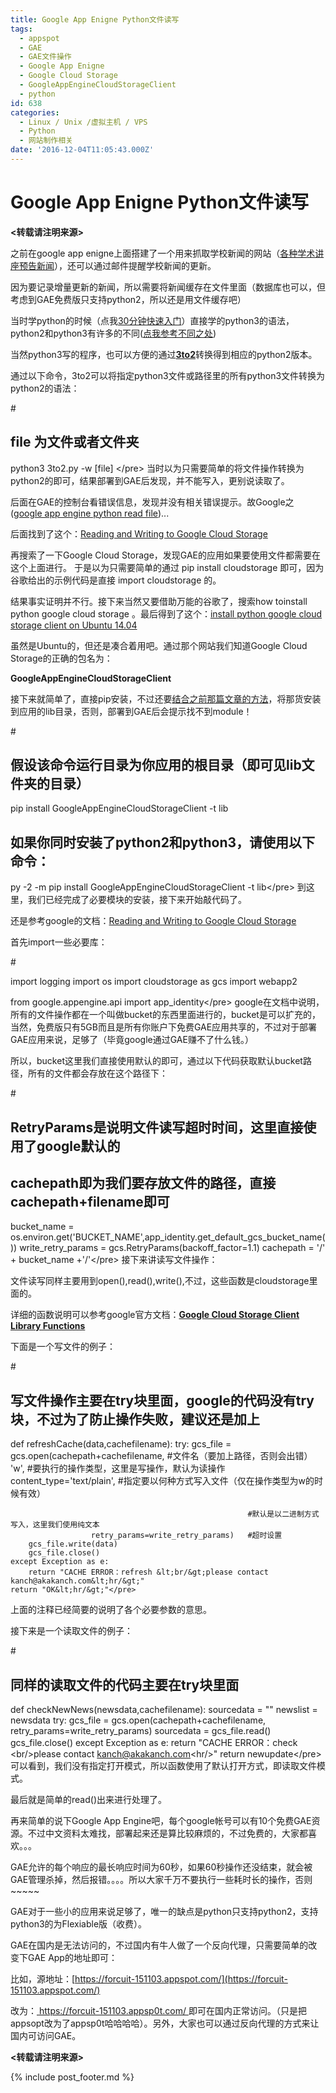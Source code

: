 ```yaml
---
title: Google App Enigne Python文件读写
tags:
  - appspot
  - GAE
  - GAE文件操作
  - Google App Enigne
  - Google Cloud Storage
  - GoogleAppEngineCloudStorageClient
  - python
id: 638
categories:
  - Linux / Unix /虚拟主机 / VPS
  - Python
  - 网站制作相关
date: '2016-12-04T11:05:43.000Z'
---
```


# Google App Enigne Python文件读写

**&lt;转载请注明来源&gt;**

之前在google app enigne上面搭建了一个用来抓取学校新闻的网站（[各种学术讲座预告新闻](https://forcuit-151103.appspot.com/news_xueshu)），还可以通过邮件提醒学校新闻的更新。

因为要记录增量更新的新闻，所以需要将新闻缓存在文件里面（数据库也可以，但考虑到GAE免费版只支持python2，所以还是用文件缓存吧）

当时学python的时候（点我[30分钟快速入门](http://www.cnblogs.com/vamei/archive/2012/09/13/2682778.html)）直接学的python3的语法，python2和python3有许多的不同\([点我参考不同之处](http://sebastianraschka.com/Articles/2014_python_2_3_key_diff.html)\)

当然python3写的程序，也可以方便的通过[**3to2**](https://pypi.python.org/pypi/3to2/1.1.1)转换得到相应的python2版本。

通过以下命令，3to2可以将指定python3文件或路径里的所有python3文件转换为python2的语法：

\#

## file 为文件或者文件夹

python3 3to2.py -w \[file\] &lt;/pre&gt; 当时以为只需要简单的将文件操作转换为python2的即可，结果部署到GAE后发现，并不能写入，更别说读取了。

后面在GAE的控制台看错误信息，发现并没有相关错误提示。故Google之\([google app engine python read file](https://www.google.com.hk/search?newwindow=1&amp;safe=strict&amp;q=google+app+engine+python+read+file&amp;oq=Google+App+Engine+&amp;gs_l=serp.3.0.35i39k1j0l9.199.3152.0.4575.12.12.0.0.0.0.344.1898.0j6j2j1.9.0....0...1c.1.64.serp..3.9.1898...0i20k1.cSDLSUneB4s)\)...

后面找到了这个：[Reading and Writing to Google Cloud Storage](https://cloud.google.com/appengine/docs/python/googlecloudstorageclient/read-write-to-cloud-storage)

再搜索了一下Google Cloud Storage，发现GAE的应用如果要使用文件都需要在这个上面进行。 于是以为只需要简单的通过 pip install cloudstorage 即可，因为谷歌给出的示例代码是直接 import cloudstorage 的。

结果事实证明并不行。接下来当然又要借助万能的谷歌了，搜索how toinstall python google cloud storage 。最后得到了这个：[install python google cloud storage client on Ubuntu 14.04](http://stackoverflow.com/questions/25100031/install-python-google-cloud-storage-client-on-ubuntu-14-04)

虽然是Ubuntu的，但还是凑合着用吧。通过那个网站我们知道Google Cloud Storage的正确的包名为：

**GoogleAppEngineCloudStorageClient**

接下来就简单了，直接pip安装，不过还要[结合之前那篇文章的方法](https://raw.githubusercontent.com/ankanch/blog/master/images/archives/634)，将那货安装到应用的lib目录，否则，部署到GAE后会提示找不到module！

\#

## 假设该命令运行目录为你应用的根目录（即可见lib文件夹的目录）

pip install GoogleAppEngineCloudStorageClient -t lib

## 如果你同时安装了python2和python3，请使用以下命令：

py -2 -m pip install GoogleAppEngineCloudStorageClient -t lib&lt;/pre&gt; 到这里，我们已经完成了必要模块的安装，接下来开始敲代码了。

还是参考google的文档：[Reading and Writing to Google Cloud Storage](https://cloud.google.com/appengine/docs/python/googlecloudstorageclient/read-write-to-cloud-storage)

首先import一些必要库：

\#

import logging import os import cloudstorage as gcs import webapp2

from google.appengine.api import app\_identity&lt;/pre&gt; google在文档中说明，所有的文件操作都在一个叫做bucket的东西里面进行的，bucket是可以扩充的，当然，免费版只有5GB而且是所有你账户下免费GAE应用共享的，不过对于部署GAE应用来说，足够了（毕竟google通过GAE赚不了什么钱。）

所以，bucket这里我们直接使用默认的即可，通过以下代码获取默认bucket路径，所有的文件都会存放在这个路径下：

\#

## RetryParams是说明文件读写超时时间，这里直接使用了google默认的

## cachepath即为我们要存放文件的路径，直接cachepath+filename即可

bucket\_name = os.environ.get\('BUCKET\_NAME',app\_identity.get\_default\_gcs\_bucket\_name\(\)\) write\_retry\_params = gcs.RetryParams\(backoff\_factor=1.1\) cachepath = '/' + bucket\_name +'/'&lt;/pre&gt; 接下来讲读写文件操作：

文件读写同样主要用到open\(\),read\(\),write\(\),不过，这些函数是cloudstorage里面的。

详细的函数说明可以参考google官方文档：[**Google Cloud Storage Client Library Functions**](https://cloud.google.com/appengine/docs/python/googlecloudstorageclient/functions#open)

下面是一个写文件的例子：

\#

## 写文件操作主要在try块里面，google的代码没有try块，不过为了防止操作失败，建议还是加上

def refreshCache\(data,cachefilename\): try: gcs\_file = gcs.open\(cachepath+cachefilename, \#文件名（要加上路径，否则会出错） 'w', \#要执行的操作类型，这里是写操作，默认为读操作 content\_type='text/plain', \#指定要以何种方式写入文件（仅在操作类型为w的时候有效）

```text
                                                     #默认是以二进制方式写入，这里我们使用纯文本
                  retry_params=write_retry_params)   #超时设置
    gcs_file.write(data)
    gcs_file.close()
except Exception as e:
    return "CACHE ERROR：refresh &lt;br/&gt;please contact kanch@akakanch.com&lt;hr/&gt;"
return "OK&lt;hr/&gt;"</pre>
```

上面的注释已经简要的说明了各个必要参数的意思。

接下来是一个读取文件的例子：

\#

## 同样的读取文件的代码主要在try块里面

def checkNewNews\(newsdata,cachefilename\): sourcedata = "" newslist = newsdata try: gcs\_file = gcs.open\(cachepath+cachefilename, retry\_params=write\_retry\_params\) sourcedata = gcs\_file.read\(\) gcs\_file.close\(\) except Exception as e: return "CACHE ERROR：check &lt;br/&gt;please contact kanch@akakanch.com&lt;hr/&gt;" return newupdate&lt;/pre&gt; 可以看到，我们没有指定打开模式，所以函数使用了默认打开方式，即读取文件模式。

最后就是简单的read\(\)出来进行处理了。

再来简单的说下Google App Engine吧，每个google帐号可以有10个免费GAE资源。不过中文资料太难找，部署起来还是算比较麻烦的，不过免费的，大家都喜欢。。。

GAE允许的每个响应的最长响应时间为60秒，如果60秒操作还没结束，就会被GAE管理杀掉，然后报错。。。。所以大家千万不要执行一些耗时长的操作，否则~~~~~

GAE对于一些小的应用来说足够了，唯一的缺点是python只支持python2，支持python3的为Flexiable版（收费）。

GAE在国内是无法访问的，不过国内有牛人做了一个反向代理，只需要简单的改变下GAE App的地址即可：

比如，源地址：[https://forcuit-151103.appspot.com/](https://forcuit-151103.appspot.com/)

改为：[ https://forcuit-151103.appsp0t.com/ ](https://forcuit-151103.appsp0t.com/)即可在国内正常访问。（只是把appsopt改为了appsp0t哈哈哈哈）。另外，大家也可以通过反向代理的方式来让国内可访问GAE。

**&lt;转载请注明来源&gt;**



{% include post_footer.md %}